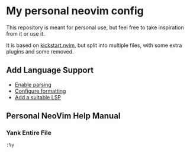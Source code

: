 # My personal neovim config

This repository is meant for personal use, but feel free to take inspiration from it or use it.

It is based on [kickstart.nvim](https://github.com/nvim-lua/kickstart.nvim/tree/master),
but split into multiple files, with some extra plugins and some removed.

## Add Language Support

- [Enable parsing](./lua/plugins/treesitter.lua)
- [Configure formatting](./lua/plugins/conform.lua)
- [Add a suitable LSP](./lua/plugins/lsp-config.lua)

## Personal NeoVim Help Manual

### Yank Entire File

```command
:%y
```
